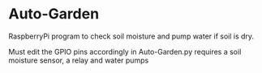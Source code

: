 # Auto-Garden
RaspberryPi program to check soil moisture and pump water if soil is dry. 

Must edit the GPIO pins accordingly in Auto-Garden.py
requires a soil moisture sensor, a relay and water pumps
